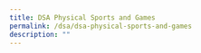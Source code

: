 ```yaml
---
title: DSA Physical Sports and Games
permalink: /dsa/dsa-physical-sports-and-games
description: ""
---
```

